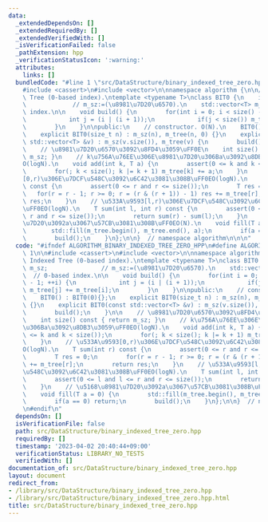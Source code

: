 ```yaml
---
data:
  _extendedDependsOn: []
  _extendedRequiredBy: []
  _extendedVerifiedWith: []
  _isVerificationFailed: false
  _pathExtension: hpp
  _verificationStatusIcon: ':warning:'
  attributes:
    links: []
  bundledCode: "#line 1 \"src/DataStructure/binary_indexed_tree_zero.hpp\"\n\n\n\n\
    #include <cassert>\n#include <vector>\n\nnamespace algorithm {\n\n// Binary Indexed\
    \ Tree (0-based index).\ntemplate <typename T>\nclass BIT0 {\n    int m_sz;  \
    \             // m_sz:=(\u8981\u7D20\u6570).\n    std::vector<T> m_tree;  // 0-based\
    \ index.\n\n    void build() {\n        for(int i = 0; i < size() - 1; ++i) {\n\
    \            int j = (i | (i + 1));\n            if(j < size()) m_tree[j] += m_tree[i];\n\
    \        }\n    }\n\npublic:\n    // constructor. O(N).\n    BIT0() : BIT0(0){};\n\
    \    explicit BIT0(size_t n) : m_sz(n), m_tree(n, 0) {}\n    explicit BIT0(const\
    \ std::vector<T> &v) : m_sz(v.size()), m_tree(v) {\n        build();\n    }\n\n\
    \    // \u8981\u7D20\u6570\u3092\u8FD4\u3059\uFF0E\n    int size() const { return\
    \ m_sz; }\n    // k\u756A\u76EE\u306E\u8981\u7D20\u306Ba\u3092\u8DB3\u3059\uFF0E\
    O(logN).\n    void add(int k, T a) {\n        assert(0 <= k and k < size());\n\
    \        for(; k < size(); k |= k + 1) m_tree[k] += a;\n    }\n    // \u533A\u9593\
    [0,r)\u306E\u7DCF\u548C\u3092\u6C42\u3081\u308B\uFF0EO(logN).\n    T sum(int r)\
    \ const {\n        assert(0 <= r and r <= size());\n        T res = 0;\n     \
    \   for(r = r - 1; r >= 0; r = (r & (r + 1)) - 1) res += m_tree[r];\n        return\
    \ res;\n    }\n    // \u533A\u9593[l,r)\u306E\u7DCF\u548C\u3092\u6C42\u3081\u308B\
    \uFF0EO(logN).\n    T sum(int l, int r) const {\n        assert(0 <= l and l <=\
    \ r and r <= size());\n        return sum(r) - sum(l);\n    }\n    // \u5168\u8981\
    \u7D20\u3092a\u3067\u57CB\u3081\u308B\uFF0EO(N).\n    void fill(T a = 0) {\n \
    \       std::fill(m_tree.begin(), m_tree.end(), a);\n        if(a == 0) return;\n\
    \        build();\n    }\n};\n\n}  // namespace algorithm\n\n\n"
  code: "#ifndef ALGORITHM_BINARY_INDEXED_TREE_ZERO_HPP\n#define ALGORITHM_BINARY_INDEXED_TREE_ZERO_HPP\
    \ 1\n\n#include <cassert>\n#include <vector>\n\nnamespace algorithm {\n\n// Binary\
    \ Indexed Tree (0-based index).\ntemplate <typename T>\nclass BIT0 {\n    int\
    \ m_sz;               // m_sz:=(\u8981\u7D20\u6570).\n    std::vector<T> m_tree;\
    \  // 0-based index.\n\n    void build() {\n        for(int i = 0; i < size()\
    \ - 1; ++i) {\n            int j = (i | (i + 1));\n            if(j < size())\
    \ m_tree[j] += m_tree[i];\n        }\n    }\n\npublic:\n    // constructor. O(N).\n\
    \    BIT0() : BIT0(0){};\n    explicit BIT0(size_t n) : m_sz(n), m_tree(n, 0)\
    \ {}\n    explicit BIT0(const std::vector<T> &v) : m_sz(v.size()), m_tree(v) {\n\
    \        build();\n    }\n\n    // \u8981\u7D20\u6570\u3092\u8FD4\u3059\uFF0E\n\
    \    int size() const { return m_sz; }\n    // k\u756A\u76EE\u306E\u8981\u7D20\
    \u306Ba\u3092\u8DB3\u3059\uFF0EO(logN).\n    void add(int k, T a) {\n        assert(0\
    \ <= k and k < size());\n        for(; k < size(); k |= k + 1) m_tree[k] += a;\n\
    \    }\n    // \u533A\u9593[0,r)\u306E\u7DCF\u548C\u3092\u6C42\u3081\u308B\uFF0E\
    O(logN).\n    T sum(int r) const {\n        assert(0 <= r and r <= size());\n\
    \        T res = 0;\n        for(r = r - 1; r >= 0; r = (r & (r + 1)) - 1) res\
    \ += m_tree[r];\n        return res;\n    }\n    // \u533A\u9593[l,r)\u306E\u7DCF\
    \u548C\u3092\u6C42\u3081\u308B\uFF0EO(logN).\n    T sum(int l, int r) const {\n\
    \        assert(0 <= l and l <= r and r <= size());\n        return sum(r) - sum(l);\n\
    \    }\n    // \u5168\u8981\u7D20\u3092a\u3067\u57CB\u3081\u308B\uFF0EO(N).\n\
    \    void fill(T a = 0) {\n        std::fill(m_tree.begin(), m_tree.end(), a);\n\
    \        if(a == 0) return;\n        build();\n    }\n};\n\n}  // namespace algorithm\n\
    \n#endif\n"
  dependsOn: []
  isVerificationFile: false
  path: src/DataStructure/binary_indexed_tree_zero.hpp
  requiredBy: []
  timestamp: '2023-04-02 20:40:44+09:00'
  verificationStatus: LIBRARY_NO_TESTS
  verifiedWith: []
documentation_of: src/DataStructure/binary_indexed_tree_zero.hpp
layout: document
redirect_from:
- /library/src/DataStructure/binary_indexed_tree_zero.hpp
- /library/src/DataStructure/binary_indexed_tree_zero.hpp.html
title: src/DataStructure/binary_indexed_tree_zero.hpp
---
```

